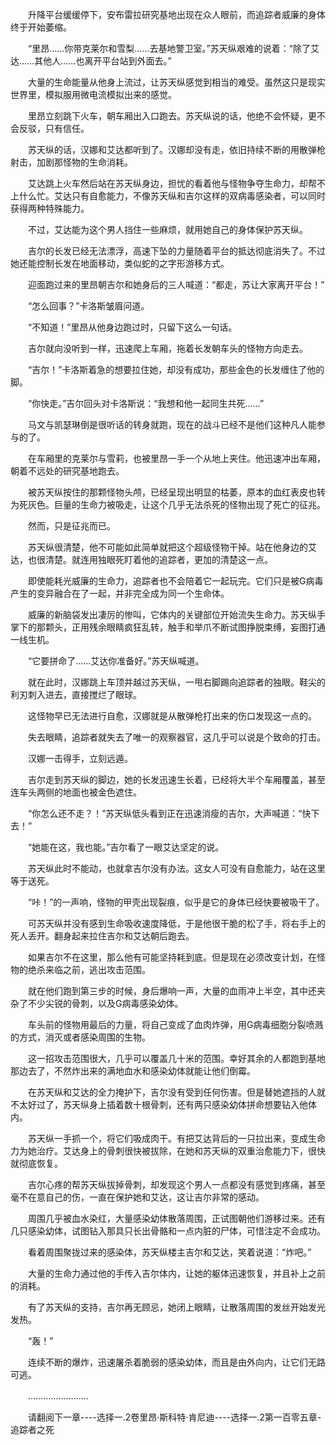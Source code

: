 <div class="read-content j_readContent" id="">
                <p>　　升降平台缓缓停下，安布雷拉研究基地出现在众人眼前，而追踪者威廉的身体终于开始萎缩。<p>　　“里昂……你带克莱尔和雪梨……去基地警卫室。”苏天纵艰难的说着：“除了艾达……其他人……也离开平台站到外面去。”<p>　　大量的生命能量从他身上流过，让苏天纵感觉到相当的难受。虽然这只是现实世界里，模拟服用微电流模拟出来的感觉。<p>　　里昂立刻跳下火车，朝车厢出入口跑去。苏天纵说的话，他绝不会怀疑，更不会反驳，只有信任。<p>　　苏天纵的话，汉娜和艾达都听到了。汉娜却没有走，依旧持续不断的用散弹枪射击，加剧那怪物的生命消耗。<p>　　艾达跳上火车然后站在苏天纵身边，担忧的看着他与怪物争夺生命力，却帮不上什么忙。艾达只有自愈能力，不像苏天纵和吉尔这样的双病毒感染者，可以同时获得两种特殊能力。<p>　　不过，艾达能为这个男人挡住一些麻烦，就用她自己的身体保护苏天纵。<p>　　吉尔的长发已经无法漂浮，高速下坠的力量随着平台的抵达彻底消失了。不过她还能控制长发在地面移动，类似蛇的之字形游移方式。<p>　　迎面跑过来的里昂朝吉尔和她身后的三人喊道：“都走，苏让大家离开平台！”<p>　　“怎么回事？”卡洛斯皱眉问道。<p>　　“不知道！”里昂从他身边跑过时，只留下这么一句话。<p>　　吉尔就向没听到一样，迅速爬上车厢，拖着长发朝车头的怪物方向走去。<p>　　“吉尔！”卡洛斯着急的想要拉住她，却没有成功，那些金色的长发缠住了他的脚。<p>　　“你快走。”吉尔回头对卡洛斯说：“我想和他一起同生共死……”<p>　　马文与凯瑟琳倒是很听话的转身就跑，现在的战斗已经不是他们这种凡人能参与的了。<p>　　在车厢里的克莱尔与雪莉，也被里昂一手一个从地上夹住。他迅速冲出车厢，朝着不远处的研究基地跑去。<p>　　被苏天纵按住的那颗怪物头颅，已经呈现出明显的枯萎，原本的血红表皮也转为死灰色。巨量的生命力被吸走，让这个几乎无法杀死的怪物出现了死亡的征兆。<p>　　然而，只是征兆而已。<p>　　苏天纵很清楚，他不可能如此简单就把这个超级怪物干掉。站在他身边的艾达，也很清楚。就连用独眼死盯着他的追踪者，更加的清楚这一点。<p>　　即使能耗光威廉的生命力，追踪者也不会陪着它一起玩完。它们只是被G病毒产生的变异融合在了一起，并非完全成为同一个生命体。<p>　　威廉的新脑袋发出凄厉的惨叫，它体内的关键部位开始流失生命力。苏天纵手掌下的那颗头，正用残余眼睛疯狂乱转，触手和举爪不断试图挣脱束缚，妄图打通一线生机。<p>　　“它要拼命了……艾达你准备好。”苏天纵喊道。<p>　　就在此时，汉娜跳上车顶并越过苏天纵，一甩右脚踢向追踪者的独眼。鞋尖的利刃刺入进去，直接搅烂了眼球。<p>　　这怪物早已无法进行自愈，汉娜就是从散弹枪打出来的伤口发现这一点的。<p>　　失去眼睛，追踪者就失去了唯一的观察器官，这几乎可以说是个致命的打击。<p>　　汉娜一击得手，立刻远遁。<p>　　吉尔走到苏天纵的脚边，她的长发迅速生长着，已经将大半个车厢覆盖，甚至连车头两侧的地面也被金色遮住。<p>　　“你怎么还不走？！”苏天纵低头看到正在迅速消瘦的吉尔，大声喊道：“快下去！”<p>　　“她能在这，我也能。”吉尔看了一眼艾达坚定的说。<p>　　苏天纵此时不能动，也就拿吉尔没有办法。这女人可没有自愈能力，站在这里等于送死。<p>　　“咔！”的一声响，怪物的甲壳出现裂痕，似乎是它的身体已经快要被吸干了。<p>　　可苏天纵并没有感到生命吸收速度降低，于是他很干脆的松了手，将右手上的死人丢开。翻身起来拉住吉尔和艾达朝后跑去。<p>　　如果吉尔不在这里，那么他有可能坚持耗到底。但是现在必须改变计划，在怪物的绝杀来临之前，逃出攻击范围。<p>　　就在他们跑到第三步的时候，身后爆响一声，大量的血雨冲上半空，其中还夹杂了不少尖锐的骨刺，以及G病毒感染幼体。<p>　　车头前的怪物用最后的力量，将自己变成了血肉炸弹，用G病毒细胞分裂喷溅的方式，消灭或者感染周围的生物。<p>　　这一招攻击范围很大，几乎可以覆盖几十米的范围。幸好其余的人都跑到基地那边去了，不然炸出来的满地血水和感染幼体就能让他们倒霉。<p>　　在苏天纵和艾达的全力掩护下，吉尔没有受到任何伤害。但是替她遮挡的人就不太好过了，苏天纵身上插着数十根骨刺，还有两只感染幼体拼命想要钻入他体内。<p>　　苏天纵一手抓一个，将它们吸成肉干。有把艾达背后的一只拉出来，变成生命力为她治疗。艾达身上的骨刺很快被拔除，在她和苏天纵的双重治愈能力下，很快就彻底恢复。<p>　　吉尔心疼的帮苏天纵拔掉骨刺，却发现这个男人一点都没有感觉到疼痛，甚至毫不在意自己的伤，一直在保护她和艾达，这让吉尔非常的感动。<p>　　周围几乎被血水染红，大量感染幼体散落周围，正试图朝他们游移过来。还有几只感染幼体，试图钻入那具只长出骨骼和一点内脏的尸体，可惜注定不会成功。<p>　　看着周围聚拢过来的感染体，苏天纵楼主吉尔和艾达，笑着说道：“炸吧。”<p>　　大量的生命力通过他的手传入吉尔体内，让她的躯体迅速恢复，并且补上之前的消耗。<p>　　有了苏天纵的支持，吉尔再无顾忌，她闭上眼睛，让散落周围的发丝开始发光发热。<p>　　“轰！”<p>　　连续不断的爆炸，迅速屠杀着脆弱的感染幼体，而且是由外向内，让它们无路可逃。<p>　　……………………<p>　　请翻阅下一章----选择一.2卷里昂·斯科特·肯尼迪----选择一.2第一百零五章-追踪者之死<p>　　<p> 
            </div>